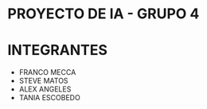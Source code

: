 # PROYECTO DE IA - GRUPO 4
# INTEGRANTES
+ FRANCO MECCA
+ STEVE MATOS
+ ALEX ANGELES
+ TANIA ESCOBEDO
